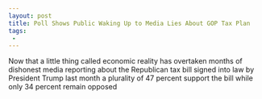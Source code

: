 ```yaml
---
layout: post
title: Poll Shows Public Waking Up to Media Lies About GOP Tax Plan
tags:
 -
---
```

Now that a little thing called economic reality has overtaken months of dishonest media reporting about the Republican tax bill signed into law by President Trump last month a plurality of 47 percent support the bill while only 34 percent remain opposed
